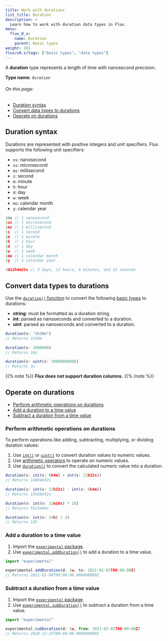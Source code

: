 ```yaml
---
title: Work with durations
list_title: Duration
description: >
  Learn how to work with duration data types in Flux.
menu:
  flux_0_x:
    name: Duration
    parent: Basic types
weight: 201
flux/v0.x/tags: ["basic types", "data types"]
---
```


A **duration** type represents a length of time with nanosecond precision. 

**Type name**: `duration`

###### On this page:
- [Duration syntax](#duration-syntax)
- [Convert data types to durations](#convert-data-types-to-durations)
- [Operate on durations](#operate-on-durations)

## Duration syntax
Durations are represented with positive integers and unit specifiers.
Flux supports the following unit specifiers:

- `ns`: nanosecond
- `us`: microsecond
- `ms`: millisecond
- `s`: second
- `m`: minute
- `h`: hour
- `d`: day
- `w`: week
- `mo`: calendar month
- `y`: calendar year

```js
1ns // 1 nanosecond
1us // 1 microsecond
1ms // 1 millisecond
1s  // 1 second
1m  // 1 minute
1h  // 1 hour
1d  // 1 day
1w  // 1 week
1mo // 1 calendar month
1y  // 1 calendar year

3d12h4m25s // 3 days, 12 hours, 4 minutes, and 25 seconds
```

## Convert data types to durations
Use the [`duration()` function](/flux/v0.x/stdlib/universe/duration/) to convert
the following [basic types](/flux/v0.x/data-types/basic/) to durations:

- **string**: must be formatted as a duration string.
- **int**: parsed as nanoseconds and converted to a duration.
- **uint**: parsed as nanoseconds and converted to a duration.

```js
duration(v: "1h30m")
// Returns 1h30m

duration(v: 1000000)
// Returns 1ms

duration(v: uint(v: 3000000000))
// Returns 3s
```

{{% note %}}
**Flux does not support duration columns.**
{{% /note %}}

## Operate on durations

- [Perform arithmetic operations on durations](#perform-arithmetic-operations-on-durations)
- [Add a duration to a time value](#add-a-duration-to-a-time-value)
- [Subtract a duration from a time value](#subtract-a-duration-from-a-time-value)

### Perform arithmetic operations on durations
To perform operations like adding, subtracting, multiplying, or dividing duration values:

1. Use [`int()`](/flux/v0.x/stdlib/universe/int/) or [`uint()`](/flux/v0.x/stdlib/universe/uint/)
   to convert duration values to numeric values.
2. Use [arithmetic operators](/flux/v0.x/spec/operators/#arithmetic-operators) to
   operate on numeric values.
3. Use [`duration()`](/flux/v0.x/stdlib/universe/duration/) to convert the calculated
   numeric value into a duration. 

```js
duration(v: int(v: 6h4m) + int(v: 22h32s))
// Returns 1d4h4m32s

duration(v: int(v: 22h32s) - int(v: 6h4m))
// Returns 15h56m32s

duration(v: int(v: 32m10s) * 10)
// Returns 5h21m40s

duration(v: int(v: 24h) / 2)
// Returns 12h
```

### Add a duration to a time value
1. Import the [`experimental` package](/flux/v0.x/stdlib/experimental/).
2. Use [`experimental.addDuration()`](/flux/v0.x/stdlib/experimental/addduration/)
   to add a duration to a time value.

```js
import "experimental"

experimental.addDuration(d: 1w, to: 2021-01-01T00:00:00Z)
// Returns 2021-01-08T00:00:00.000000000Z
```

### Subtract a duration from a time value
1. Import the [`experimental` package](/flux/v0.x/stdlib/experimental/).
2. Use [`experimental.subDuration()`](/flux/v0.x/stdlib/experimental/subduration/)
to subtract a duration from a time value.

```js
import "experimental"

experimental.subDuration(d: 1w, from: 2021-01-01T00:00:00Z)
// Returns 2020-12-25T00:00:00.000000000Z
```